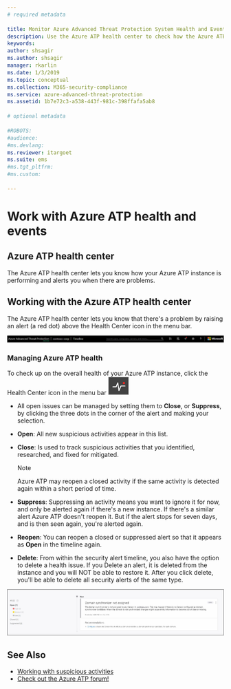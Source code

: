 ```yaml
---
# required metadata

title: Monitor Azure Advanced Threat Protection System Health and Events
description: Use the Azure ATP health center to check how the Azure ATP service is working and be alerted to potential problems and view system events in the Event viewer.
keywords:
author: shsagir
ms.author: shsagir
manager: rkarlin
ms.date: 1/3/2019
ms.topic: conceptual
ms.collection: M365-security-compliance
ms.service: azure-advanced-threat-protection
ms.assetid: 1b7e72c3-a538-443f-981c-398ffafa5ab8

# optional metadata

#ROBOTS:
#audience:
#ms.devlang:
ms.reviewer: itargoet
ms.suite: ems
#ms.tgt_pltfrm:
#ms.custom:

---
```



# Work with Azure ATP health and events

## Azure ATP health center 

The Azure ATP health center lets you know how your Azure ATP instance is performing and alerts you when there are problems.

## Working with the Azure ATP health center

The Azure ATP health center lets you know that there's a problem by raising an alert (a red dot) above the Health Center icon in the menu bar.

![Azure ATP health center red dot toolbar](media/atp-health-bar.png)

### Managing Azure ATP health
To check up on the overall health of your Azure ATP instance, click the Health Center icon in the menu bar ![Azure ATP health center icon](media/atp-red-dot.png)

-   All open issues can be managed by setting them to **Close**,  or **Suppress**, by clicking the three dots in the corner of the alert and making your selection.

-   **Open**: All new suspicious activities appear in this list.

-   **Close**: Is used to track suspicious activities that you identified, researched, and fixed for mitigated.

    > [!NOTE]
    > Azure ATP may reopen a closed activity if the same activity is detected again within a short period of time.
    
-   **Suppress**: Suppressing an activity means you want to ignore it for now, and only be alerted again if there's a new instance. If there's a similar alert Azure ATP doesn't reopen it. But if the alert stops for seven days, and is then seen again, you're alerted again.

-   **Reopen**: You can reopen a closed or suppressed alert so that it appears as **Open** in the timeline again.

-   **Delete**: From within the security alert timeline, you also have the option to delete a health issue. If you Delete an alert, it is deleted from the instance and you will NOT be able to restore it. After you click delete, you'll be able to delete all security alerts of the same type.



![Azure ATP health center issues image](media/atp-health-issue.png)






## See Also

- [Working with suspicious activities](working-with-suspicious-activities.md)
- [Check out the Azure ATP forum!](https://aka.ms/azureatpcommunity)
